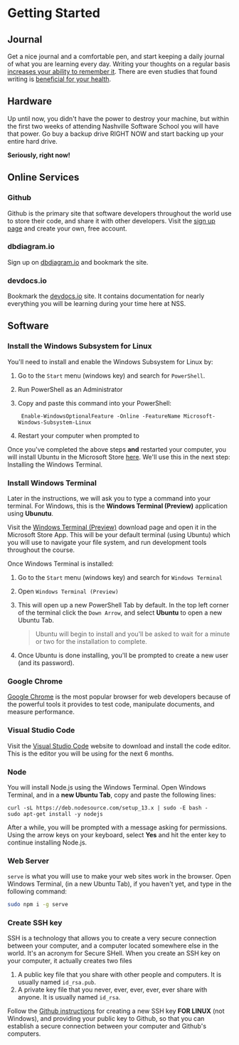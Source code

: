 # Getting Started

## Journal

Get a nice journal and a comfortable pen, and start keeping a daily journal of what you are learning every day. Writing your thoughts on a regular basis [increases your ability to remember it](https://www.lifehack.org/articles/featured/writing-and-remembering-why-we-remember-what-we-write.html). There are even studies that found writing is [beneficial for your health](https://www.apa.org/monitor/sep01/keepdiary.aspx).

## Hardware

Up until now, you didn't have the power to destroy your machine, but within the first two weeks of attending Nashville Software School you will have that power. Go buy a backup drive RIGHT NOW and start backing up your entire hard drive.

**Seriously, right now!**

## Online Services

### Github

Github is the primary site that software developers throughout the world use to store their code, and share it with other developers. Visit the [sign up page](https://github.com/join) and create your own, free account.

### dbdiagram.io

Sign up on [dbdiagram.io](https://dbdiagram.io) and bookmark the site.

### devdocs.io

Bookmark the [devdocs.io](https://devdocs.io/) site. It contains documentation for nearly everything you will be learning during your time here at NSS.

## Software

### Install the Windows Subsystem for Linux

You'll need to install and enable the Windows Subsystem for Linux by:
1. Go to the `Start` menu (windows key) and search for `PowerShell`.
2. Run PowerShell as an Administrator
3. Copy and paste this command into your PowerShell:

        Enable-WindowsOptionalFeature -Online -FeatureName Microsoft-Windows-Subsystem-Linux

4. Restart your computer when prompted to

Once you've completed the above steps **and** restarted your computer, you will install Ubuntu in the Microsoft Store [here](https://www.microsoft.com/en-us/p/ubuntu/9nblggh4msv6?activetab=pivot:overviewtab). We'll use this in the next step: Installing the Windows Terminal.

### Install Windows Terminal

Later in the instructions, we will ask you to type a command into your terminal. For Windows, this is the **Windows Terminal (Preview)** application using **Ubunutu**.

Visit the [Windows Terminal (Preview)](https://www.microsoft.com/en-us/p/windows-terminal-preview/9n0dx20hk701?activetab=pivot:overviewtab) download page and open it in the Microsoft Store App. This will be your default terminal (using Ubuntu) which you will use to navigate your file system, and run development tools throughout the course.

Once Windows Terminal is installed:
1. Go to the `Start` menu (windows key) and search for `Windows Terminal`
2. Open `Windows Terminal (Preview)`
3. This will open up a new PowerShell Tab by default. In the top left corner of the terminal click the `Down Arrow`, and select **Ubuntu** to open a new Ubuntu Tab.

    > Ubuntu will begin to install and you'll be asked to wait for a minute or two for the installation to complete.

4. Once Ubuntu is done installing, you'll be prompted to create a new user (and its password).

### Google Chrome

[Google Chrome](https://www.google.com/chrome/browser/desktop/index.html) is the most popular browser for web developers because of the powerful tools it provides to test code, manipulate documents, and measure performance.

### Visual Studio Code

Visit the [Visual Studio Code](https://code.visualstudio.com/) website to download and install the code editor. This is the editor you will be using for the next 6 months.

### Node

You will install Node.js using the Windows Terminal. Open Windows Terminal, and in a **new Ubuntu Tab**, copy and paste the following lines:
```
curl -sL https://deb.nodesource.com/setup_13.x | sudo -E bash -
sudo apt-get install -y nodejs
```
After a while, you will be prompted with a message asking for permissions. Using the arrow keys on your keyboard, select **Yes** and hit the enter key to continue installing Node.js.

### Web Server

`serve` is what you will use to make your web sites work in the browser. Open Windows Terminal, (in a new Ubuntu Tab), if you haven't yet, and type in the following command:

```sh
sudo npm i -g serve
```

### Create SSH key

SSH is a technology that allows you to create a very secure connection between your computer, and a computer located somewhere else in the world. It's an acronym for Secure SHell. When you create an SSH key on your computer, it actually creates two files

1. A public key file that you share with other people and computers. It is usually named `id_rsa.pub`.
1. A private key file that you never, ever, ever, ever, ever share with anyone. It is usually named `id_rsa`.

Follow the [Github instructions](https://help.github.com/articles/generating-a-new-ssh-key-and-adding-it-to-the-ssh-agent/#platform-linux) for creating a new SSH key **FOR LINUX** (not Windows), and providing your public key to Github, so that you can establish a secure connection between your computer and Github's computers.
